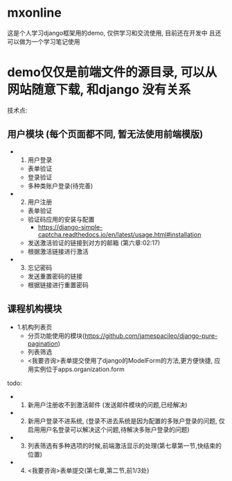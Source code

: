 # mxonline
这是个人学习django框架用的demo, 仅供学习和交流使用, 目前还在开发中
且还可以做为一个学习笔记使用

# demo仅仅是前端文件的源目录, 可以从网站随意下载, 和django 没有关系
技术点:
## 用户模块 (每个页面都不同, 暂无法使用前端模版)
- 1. 用户登录
    - 表单验证
    - 登录验证
    - 多种类账户登录(待完善)

- 2. 用户注册
    - 表单验证
    - 验证码应用的安装与配置
        - https://django-simple-captcha.readthedocs.io/en/latest/usage.html#installation
    - 发送激活验证的链接到对方的邮箱 (第六章:02:17)
    - 根据激活链接进行激活

- 3. 忘记密码
    - 发送重置密码的链接
    - 根据链接进行重置密码

## 课程机构模块
- 1.机构列表页
    - 分页功能使用的模块(https://github.com/jamespacileo/django-pure-pagination)
    - 列表筛选 
    - <我要咨询>表单提交使用了django的ModelForm的方法,更方便快捷, 应用实例位于apps.organization.form

todo:
- 1. 新用户注册收不到激活邮件  (发送邮件模块的问题,已经解决)
- 2. 新用户登录不进系统,   (登录不进去系统是因为配置的多账户登录的问题, 仅启用用户名登录可以解决这个问题,待解决多账户登录的问题)
- 3. 列表筛选有多种选项的时候,前端激活显示的处理(第七章第一节,快结束的位置)
- 4. <我要咨询>表单提交(第七章,第二节,前1/3处)

